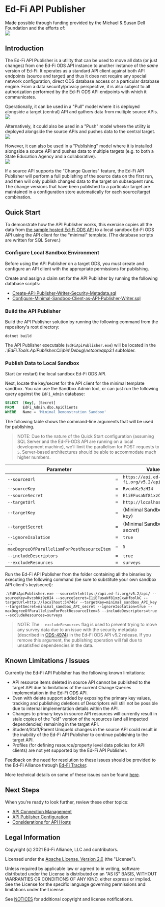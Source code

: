 # Ed-Fi API Publisher

Made possible through funding provided by the Michael & Susan Dell Foundation and the efforts of:<br/>
![](images/brought-to-you-by.png)

## Introduction
The Ed-Fi API Publisher is a utility that can be used to move all data (or just changes) from one Ed-Fi ODS API instance to another instance of the _same_ version of Ed-Fi. It operates as a standard API client against both API endpoints (source and target) and thus it does not require any special network configuration, direct ODS database access or a particular database engine. From a data security/privacy perspective, it is also subject to all authorization performed by the Ed-Fi ODS API endpoints with which it communicates.

Operationally, it can be used in a "Pull" model where it is deployed alongside a target (central) API and gathers data from multiple source APIs.
<br/>
![](images/pull-central.png)

Alternatively, it could also be used in a "Push" model where the utility is deployed alongside the source APIs and pushes data to the central target.
<br/>
![](images/push-central.png)

However, it can also be used in a "Publishing" model where it is installed alongside a source API and pushes data to multiple targets (e.g. to both a State Education Agency and a collaborative).
<br/>
![](images/publish.png)

If a source API supports the "Change Queries" feature, the Ed-Fi API Publisher will perform a full publishing of the source data on the first run, and then will only publish changed data to the target on subsequent runs. The change versions that have been published to a particular target are maintained in a configuration store automatically for each source/target combination.

## Quick Start

To demonstrate how the API Publisher works, this exercise copies all the data from [the sample hosted Ed-Fi ODS API](https://api.ed-fi.org) to a local sandbox Ed-Fi ODS API using the API client for the "minimal" template. (The database scripts are written for SQL Server.)

### Configure Local Sandbox Environment

Before using the API Publisher on a target ODS, you must create and configure an API client with the appropriate permissions for publishing.

Create and assign a claim set for the API Publisher by running the following database scripts:
  * [Create-API-Publisher-Writer-Security-Metadata.sql](QuickStart/SqlServer/Create-API-Publisher-Writer-Security-Metadata.sql)
  * [Configure-Minimal-Sandbox-Client-as-API-Publisher-Writer.sql](QuickStart/SqlServer/Configure-Minimal-Sandbox-Client-as-API-Publisher-Writer.sql)

### Build the API Publisher

Build the API Publisher solution by running the following command from the repository's root directory:

`dotnet build`

The API Publisher executable (`EdFiApiPublisher.exe`) will be located in the _.\EdFi.Tools.ApiPublisher.Cli\bin\Debug\netcoreapp3.1_ subfolder.

### Publish Data to Local Sandbox

Start (or restart) the local sandbox Ed-Fi ODS API.

Next, locate the key/secret for the API client for the minimal template sandbox. You can use the Sandbox Admin tool, or can just run the following query against the `EdFi_Admin` database:

```sql
SELECT  [Key], [Secret]
FROM    EdFi_Admin.dbo.ApiClients
WHERE   Name = 'Minimal Demonstration Sandbox'
```

The following table shows the command-line arguments that will be used for publishing.

> NOTE: Due to the nature of the Quick Start configuration (assuming SQL Server and the Ed-Fi-ODS API are running on a local development machine), we'll limit the parallelism for POST requests to `5`. Server-based architectures should be able to accommodate much higher numbers.

| Parameter                                     |     | Value                             |
| --------------------------------------------- | --- | --------------------------------- |
| `--sourceUrl`                                 | `=` | `https://api.ed-fi.org/v5.2/api/` |
| `--sourceKey`                                 | `=` | `RvcohKz9zHI4`                    |
| `--sourceSecret`                              | `=` | `E1iEFusaNf81xzCxwHfbolkC`        |
| `--targetUrl`                                 | `=` | `http://localhost:54746/`         |
| `--targetKey`                                 | `=` | (Minimal Sandbox API _key_)       |
| `--targetSecret`                              | `=` | (Minimal Sandbox API _secret_)    |
| `--ignoreIsolation`                           | `=` | `true`                            |
| `--maxDegreeOfParallelismForPostResourceItem` | `=` | `5`                               |
| `--includeDescriptors`                        | `=` | `true`                            |
| `--excludeResources`                          | `=` | `surveys`                         |

Run the Ed-Fi API Publisher from the folder containing all the binaries by executing the following command (be sure to substitute your own sandbox API client's key/secret):
```
.\EdFiApiPublisher.exe --sourceUrl=https://api.ed-fi.org/v5.2/api/ --sourceKey=RvcohKz9zHI4 --sourceSecret=E1iEFusaNf81xzCxwHfbolkC --targetUrl=http://localhost:54746/ --targetKey=minimal_sandbox_API_key --targetSecret=minimal_sandbox_API_secret --ignoreIsolation=true --maxDegreeOfParallelismForPostResourceItem=5 --includeDescriptors=true --excludeResources=surveys
```
> NOTE: The `--excludeResources` flag is used to prevent trying to move any survey data due to an issue with the security metadata (described in [ODS-4974](https://tracker.ed-fi.org/browse/ODS-4974)) in the Ed-Fi ODS API v5.2 release. If you remove this argument, the publishing operation will fail due to unsatisfied dependencies in the data.

## Known Limitations / Issues

Currently the Ed-Fi API Publisher has the following known limitations:

* API resource items deleted in source API cannot be published to the target API due to limitations of the current Change Queries implementation in the Ed-Fi ODS API.
* Even with delete support added by exposing the primary key values, tracking and publishing deletions of Descriptors will still not be possible due to internal implementation details within the API.
* Changes to primary keys in source API resources will currently result in stale copies of the "old" version of the resources (and all impacted dependencies) remaining in the target API.
* Student/Staff/Parent UniqueId changes in the source API could result in the inability of the Ed-Fi API Publisher to continue publishing to the target API.
* Profiles (for defining resource/property level data policies for API clients) are not yet supported by the Ed-Fi API Publisher.

Feedback on the need for resolution to these issues should be provided to the Ed-Fi Alliance through [Ed-Fi Tracker](https://tracker.ed-fi.org/).

More technical details on some of these issues can be found [here](Documentation/Known-Issues-Details.md).

## Next Steps

When you're ready to look further, review these other topics:

* [API Connection Management](Documentation/API-Connection-Management.md)
* [API Publisher Configuration](Documentation/API-Publisher-Configuration.md)
* [Considerations for API Hosts](Documentation/Considerations-for-API-Hosts.md)

## Legal Information

Copyright (c) 2021 Ed-Fi Alliance, LLC and contributors.

Licensed under the [Apache License, Version 2.0](LICENSE) (the "License").

Unless required by applicable law or agreed to in writing, software distributed
under the License is distributed on an "AS IS" BASIS, WITHOUT WARRANTIES OR
CONDITIONS OF ANY KIND, either express or implied. See the License for the
specific language governing permissions and limitations under the License.

See [NOTICES](NOTICES.md) for additional copyright and license notifications.
